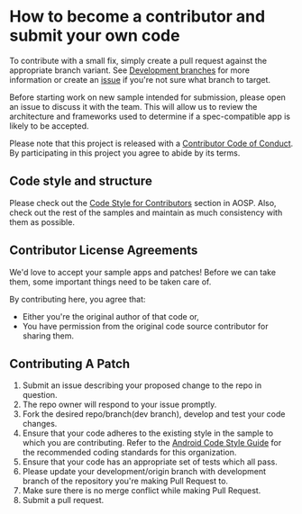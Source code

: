 # How to become a contributor and submit your own code

To contribute with a small fix, simply create a pull request against the appropriate branch variant. See [Development branches](https://github.com/rajtheinnovator/EnRoomRepoPattern/wiki/Development-branches) for more information or create an [issue](https://github.com/enpassio/EnRoomRepoPattern/issues) if you're not sure what branch to target.

Before starting work on new sample intended for submission, please open an issue to discuss it with the team. This will allow us to review the architecture and frameworks used to determine if a spec-compatible app is likely to be accepted.

Please note that this project is released with a [Contributor Code of Conduct](https://github.com/rajtheinnovator/EnDataSource/blob/master/code-of-conduct.md). By participating in this project you agree to abide by its terms.

## Code style and structure

Please check out the [Code Style for Contributors](https://source.android.com/source/code-style.html) section in AOSP. Also, check out the rest of the samples and maintain as much consistency with them as possible.

## Contributor License Agreements

We'd love to accept your sample apps and patches! Before we can take them, some important things need to be taken care of.

By contributing here, you agree that:
* Either you're the original author of that code or,
* You have permission from the original code source contributor for sharing them.

## Contributing A Patch

1. Submit an issue describing your proposed change to the repo in question.
2. The repo owner will respond to your issue promptly.
3. Fork the desired repo/branch(dev branch), develop and test your code changes.
4. Ensure that your code adheres to the existing style in the sample to which
   you are contributing. Refer to the
   [Android Code Style Guide](https://source.android.com/source/code-style.html) for the
   recommended coding standards for this organization.
5. Ensure that your code has an appropriate set of tests which all pass.
6. Please update your development/origin branch with development branch of the repository you're making Pull Request to.
7. Make sure there is no merge conflict while making Pull Request.
6. Submit a pull request.
